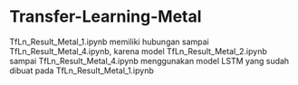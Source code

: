 # Transfer-Learning-Metal

TfLn_Result_Metal_1.ipynb memiliki hubungan sampai TfLn_Result_Metal_4.ipynb, karena model TfLn_Result_Metal_2.ipynb sampai TfLn_Result_Metal_4.ipynb menggunakan model LSTM yang sudah dibuat pada TfLn_Result_Metal_1.ipynb
